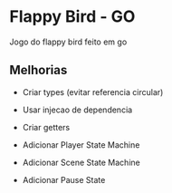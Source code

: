 # Flappy Bird - GO

Jogo do flappy bird feito em go

## Melhorias
- Criar types (evitar referencia circular)
- Usar injecao de dependencia
- Criar getters

- Adicionar Player State Machine
- Adicionar Scene State Machine
- Adicionar Pause State